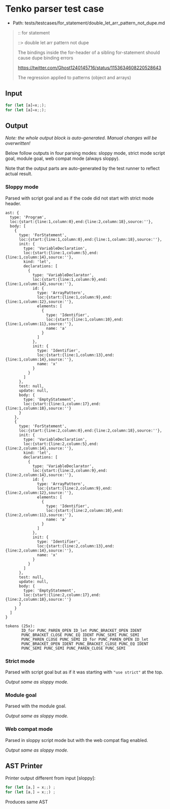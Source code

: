 # Tenko parser test case

- Path: tests/testcases/for_statement/double_let_arr_pattern_not_dupe.md

> :: for statement
>
> ::> double let arr pattern not dupe
>
> The bindings inside the for-header of a sibling for-statement should cause dupe binding errors
>
> https://twitter.com/Ghost1240145716/status/1153634608220528643
>
> The regression applied to patterns (object and arrays)

## Input

`````js
for (let [a]=x;;);
for (let [a]=x;;);
`````

## Output

_Note: the whole output block is auto-generated. Manual changes will be overwritten!_

Below follow outputs in four parsing modes: sloppy mode, strict mode script goal, module goal, web compat mode (always sloppy).

Note that the output parts are auto-generated by the test runner to reflect actual result.

### Sloppy mode

Parsed with script goal and as if the code did not start with strict mode header.

`````
ast: {
  type: 'Program',
  loc:{start:{line:1,column:0},end:{line:2,column:18},source:''},
  body: [
    {
      type: 'ForStatement',
      loc:{start:{line:1,column:0},end:{line:1,column:18},source:''},
      init: {
        type: 'VariableDeclaration',
        loc:{start:{line:1,column:5},end:{line:1,column:14},source:''},
        kind: 'let',
        declarations: [
          {
            type: 'VariableDeclarator',
            loc:{start:{line:1,column:9},end:{line:1,column:14},source:''},
            id: {
              type: 'ArrayPattern',
              loc:{start:{line:1,column:9},end:{line:1,column:12},source:''},
              elements: [
                {
                  type: 'Identifier',
                  loc:{start:{line:1,column:10},end:{line:1,column:11},source:''},
                  name: 'a'
                }
              ]
            },
            init: {
              type: 'Identifier',
              loc:{start:{line:1,column:13},end:{line:1,column:14},source:''},
              name: 'x'
            }
          }
        ]
      },
      test: null,
      update: null,
      body: {
        type: 'EmptyStatement',
        loc:{start:{line:1,column:17},end:{line:1,column:18},source:''}
      }
    },
    {
      type: 'ForStatement',
      loc:{start:{line:2,column:0},end:{line:2,column:18},source:''},
      init: {
        type: 'VariableDeclaration',
        loc:{start:{line:2,column:5},end:{line:2,column:14},source:''},
        kind: 'let',
        declarations: [
          {
            type: 'VariableDeclarator',
            loc:{start:{line:2,column:9},end:{line:2,column:14},source:''},
            id: {
              type: 'ArrayPattern',
              loc:{start:{line:2,column:9},end:{line:2,column:12},source:''},
              elements: [
                {
                  type: 'Identifier',
                  loc:{start:{line:2,column:10},end:{line:2,column:11},source:''},
                  name: 'a'
                }
              ]
            },
            init: {
              type: 'Identifier',
              loc:{start:{line:2,column:13},end:{line:2,column:14},source:''},
              name: 'x'
            }
          }
        ]
      },
      test: null,
      update: null,
      body: {
        type: 'EmptyStatement',
        loc:{start:{line:2,column:17},end:{line:2,column:18},source:''}
      }
    }
  ]
}

tokens (25x):
       ID_for PUNC_PAREN_OPEN ID_let PUNC_BRACKET_OPEN IDENT
       PUNC_BRACKET_CLOSE PUNC_EQ IDENT PUNC_SEMI PUNC_SEMI
       PUNC_PAREN_CLOSE PUNC_SEMI ID_for PUNC_PAREN_OPEN ID_let
       PUNC_BRACKET_OPEN IDENT PUNC_BRACKET_CLOSE PUNC_EQ IDENT
       PUNC_SEMI PUNC_SEMI PUNC_PAREN_CLOSE PUNC_SEMI
`````

### Strict mode

Parsed with script goal but as if it was starting with `"use strict"` at the top.

_Output same as sloppy mode._

### Module goal

Parsed with the module goal.

_Output same as sloppy mode._

### Web compat mode

Parsed in sloppy script mode but with the web compat flag enabled.

_Output same as sloppy mode._

## AST Printer

Printer output different from input [sloppy]:

````js
for (let [a,] = x;;) ;
for (let [a,] = x;;) ;
````

Produces same AST

